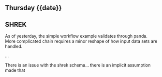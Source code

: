 ## Thursday {{date}}

SHREK
---

As of yesterday, the simple workflow example validates through panda.  More complicated chain requires a minor reshape of how input data sets are handled.

...

There is an issue with the shrek schema... there is an implicit assumption made that 
